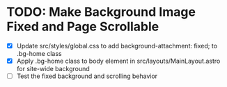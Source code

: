 # TODO: Make Background Image Fixed and Page Scrollable

- [x] Update src/styles/global.css to add background-attachment: fixed; to .bg-home class
- [x] Apply .bg-home class to body element in src/layouts/MainLayout.astro for site-wide background
- [ ] Test the fixed background and scrolling behavior
